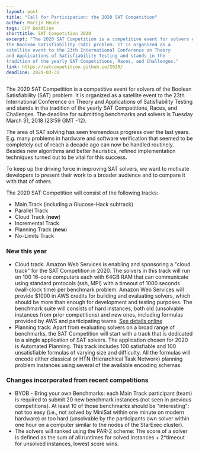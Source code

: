 ```yaml
---
layout: post
title: "Call for Participation: the 2020 SAT Competition"
author: Marijn Heule
tags: CFP Deadline 
shorttitle: SAT Competition 2020
excerpt: "The 2020 SAT Competition is a competitive event for solvers of
the Boolean Satisfiability (SAT) problem. It is organized as a
satellite event to the 23th International Conference on Theory
and Applications of Satisfiability Testing and stands in the
tradition of the yearly SAT Competitions, Races, and Challenges."
link: https://satcompetition.github.io/2020/
deadline: 2020-03-31
---
```

The 2020 SAT Competition is a competitive event for solvers of
the Boolean Satisfiability (SAT) problem. It is organized as a
satellite event to the 23th International Conference on Theory
and Applications of Satisfiability Testing and stands in the
tradition of the yearly SAT Competitions, Races, and Challenges.
The deadline for submitting benchmarks and solvers is Tuesday
March 31, 2018 (23:59 GMT -12). 

The area of SAT solving has seen tremendous progress over the
last years. E.g. many problems in hardware and software verification
that seemed to be completely out of reach a decade ago can now
be handled routinely. Besides new algorithms and better heuristics,
refined implementation techniques turned out to be vital for this
success.

To keep up the driving force in improving SAT solvers, we want to
motivate developers to present their work to a broader audience
and to compare it with that of others.

The 2020 SAT Competition will consist of the following tracks:

+ Main Track (including a Glucose-Hack subtrack)
+ Parallel Track
+ Cloud Track (**new**)
+ Incremental Track
+ Planning Track (**new**)
+ No-Limits Track

### New this year

+ Cloud track: Amazon Web Services is enabling and sponsoring a
"cloud track" for the SAT Competition in 2020. The solvers in this
track will run on 100 16-core computers each with 64GB RAM that
can communicate using standard protocols (ssh, MPI) with a timeout
of 1000 seconds (wall-clock time) per benchmark problem. Amazon
Web Services will provide $1000 in AWS credits for building and
evaluating solvers, which should be more than enough for development
and testing purposes. The benchmark suite will consists of hard
instances, both old (unsolvable instances from prior competitions)
and new ones, including formulas provided by AWS and participating
teams. [See details online](https://satcompetition.github.io/2020/track_cloud.html)
+ Planning track: Apart from evaluating solvers on a broad range
of benchmarks, the SAT Competition will start with a track that is
dedicated to a single application of SAT solvers. The application
chosen for 2020 is Automated Planning. This track includes 100
satisfiable and 100 unsatisfiable formulas of varying size and
difficulty. All the formulas will encode either classical or HTN
(Hierarchical Task Network) planning problem instances using
several of the available encoding schemas.

### Changes incorporated from recent competitions

+ BYOB - Bring your own Benchmarks: each Main Track participant
(team) is required to submit 20 new benchmark instances (not seen in
previous competitions). At least 10 of those benchmarks should be
"interesting": not too easy (i.e., not solved by MiniSat within
one minute on modern hardware) or too hard (unsolvable by the
participants own solver within one hour on a computer similar to
the nodes of the StarExec cluster).
+ The solvers will ranked using the PAR-2 scheme: The score of a
solver is defined as the sum of all runtimes for solved instances +
2*timeout for unsolved instances, lowest score wins.